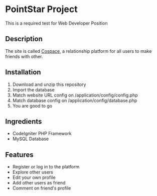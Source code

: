 # PointStar Project
This is a required test for Web Developer Position

## Description
The site is called [Cospace](https://cospace.000webhostapp.com/), a relationship platform for all users to make friends with other.

## Installation
1. Download and unzip this repository
2. Import the database
3. Match website URL config on /application/config/config.php
4. Match database config on /application/config/database.php
5. You are good to go

## Ingredients
* CodeIgniter PHP Framework
* MySQL Database

## Features
* Register or log in to the platform
* Explore other users
* Edit your own profile
* Add other users as friend
* Comment on friend's profile
